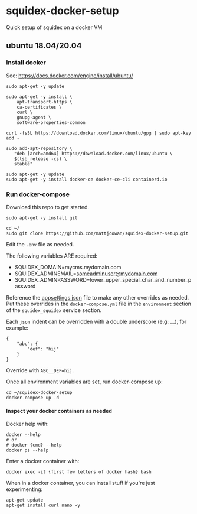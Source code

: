 # squidex-docker-setup
Quick setup of squidex on a docker VM

## ubuntu 18.04/20.04 

### Install docker

See: https://docs.docker.com/engine/install/ubuntu/

```
sudo apt-get -y update

sudo apt-get -y install \
    apt-transport-https \
    ca-certificates \
    curl \
    gnupg-agent \
    software-properties-common

curl -fsSL https://download.docker.com/linux/ubuntu/gpg | sudo apt-key add -

sudo add-apt-repository \
   "deb [arch=amd64] https://download.docker.com/linux/ubuntu \
   $(lsb_release -cs) \
   stable"

sudo apt-get -y update
sudo apt-get -y install docker-ce docker-ce-cli containerd.io
```

### Run docker-compose

Download this repo to get started.

```
sudo apt-get -y install git

cd ~/
sudo git clone https://github.com/mattjcowan/squidex-docker-setup.git
```

Edit the `.env` file as needed. 

The following variables ARE required:

- SQUIDEX_DOMAIN=mycms.mydomain.com
- SQUIDEX_ADMINEMAIL=someadminuser@mydomain.com
- SQUIDEX_ADMINPASSWORD=lower_upper_special_char_and_number_password

Reference the [appsettings.json](https://github.com/Squidex/squidex/blob/master/backend/src/Squidex/appsettings.json) file to make any other
overrides as needed. Put these overrides in the `docker-compose.yml` file in the `environment` section of the `squidex_squidex` service section.

Each `json` indent can be overridden with a double underscore (e.g: __), for example:

```
{
    "abc": {
        "def": "hij"    
    }
}
```

Override with `ABC__DEF=hij`.

Once all environment variables are set, run docker-compose up:

```
cd ~/squidex-docker-setup
docker-compose up -d
```

#### Inspect your docker containers as needed

Docker help with:

```
docker --help
# or
# docker {cmd} --help
docker ps --help
```

Enter a docker container with:

```
docker exec -it {first few letters of docker hash} bash
```

When in a docker container, you can install stuff if you're just experimenting:

```
apt-get update
apt-get install curl nano -y
```

